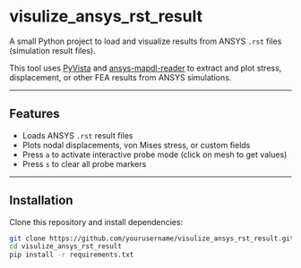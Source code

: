 # visulize_ansys_rst_result

A small Python project to load and visualize results from ANSYS `.rst` files (simulation result files).

This tool uses [PyVista](https://github.com/pyvista/pyvista) and [ansys-mapdl-reader](https://github.com/pyansys/ansys-mapdl-reader) to extract and plot stress, displacement, or other FEA results from ANSYS simulations.

---

## Features
- Loads ANSYS `.rst` result files
- Plots nodal displacements, von Mises stress, or custom fields
- Press `a` to activate interactive probe mode (click on mesh to get values)
- Press `s` to clear all probe markers

---

## Installation
Clone this repository and install dependencies:

```bash
git clone https://github.com/yourusername/visulize_ansys_rst_result.git
cd visulize_ansys_rst_result
pip install -r requirements.txt
